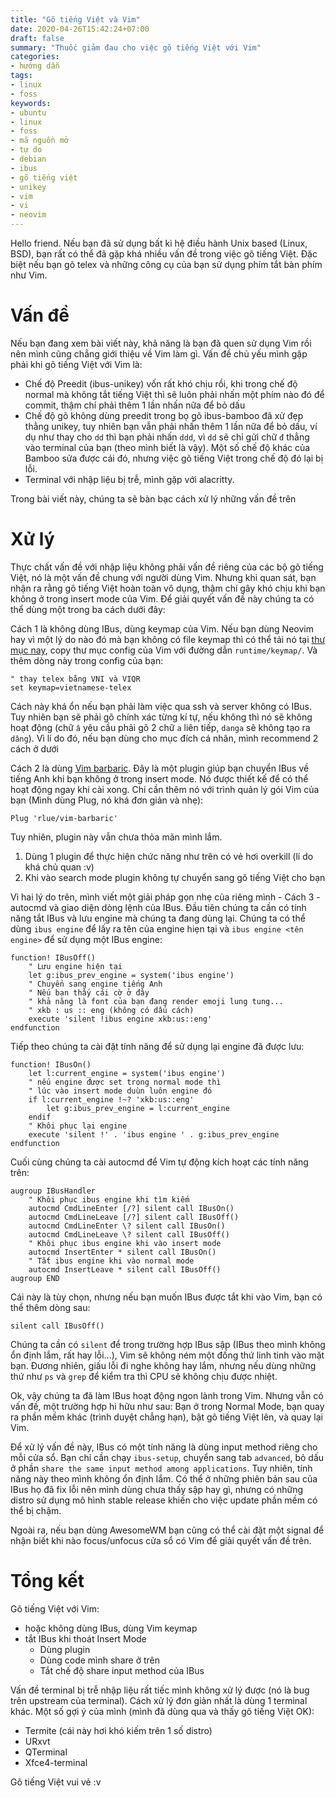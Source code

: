 ```yaml
---
title: "Gõ tiếng Việt và Vim"
date: 2020-04-26T15:42:24+07:00
draft: false
summary: "Thuốc giảm đau cho việc gõ tiếng Việt với Vim"
categories:
- hướng dẫn
tags:
- linux
- foss
keywords:
- ubuntu
- linux
- foss
- mã nguồn mở
- tự do
- debian
- ibus
- gõ tiếng việt
- unikey
- vim
- vi
- neovim
---
```


Hello friend. Nếu bạn đã sử dụng bất kì hệ điều hành Unix based (Linux, BSD), bạn rất có thể đã gặp khá nhiều vấn đề trong việc gõ tiếng Việt. Đặc biệt nếu bạn gõ telex và những công cụ của bạn sử dụng phím tắt bàn phím như Vim.

# Vấn đề
Nếu bạn đang xem bài viết này, khả năng là bạn đã quen sử dụng Vim rồi nên mình cũng chẳng giới thiệu về Vim làm gì. Vấn đề chủ yếu mình gặp phải khi gõ tiếng Việt với Vim là:
- Chế độ Preedit (ibus-unikey) vốn rất khó chịu rồi, khi trong chế độ normal mà không tắt tiếng Việt thì sẽ luôn phải nhấn một phím nào đó để commit, thậm chí phải thêm 1 lần nhấn nữa để bỏ dấu
- Chế độ gõ không dùng preedit trong bọ gõ ibus-bamboo đã xử đẹp thằng unikey, tuy nhiên bạn vẫn phải nhấn thêm 1 lần nữa để bỏ dấu, ví dụ như thay cho `dd` thì bạn phải nhấn `ddd`, vì `dd` sẽ chỉ gửi chữ `đ` thẳng vào terminal của bạn (theo mình biết là vậy). Một số chế độ khác của Bamboo sửa được cái đó, nhưng việc gõ tiếng Việt trong chế độ đó lại bị lỗi.
- Terminal với nhập liệu bị trễ, mình gặp với alacritty.

Trong bài viết này, chúng ta sẽ bàn bạc cách xử lý những vấn đề trên

# Xử lý
Thực chất vấn đề với nhập liệu không phải vấn đề riêng của các bộ gõ tiếng Việt, nó là một vấn đề chung với người dùng Vim. Nhưng khi quan sát, bạn nhận ra rằng gõ tiếng Việt hoàn toàn vô dụng, thậm chí gây khó chịu khi bạn không ở trong insert mode của Vim. Để giải quyết vấn đề này chúng ta có thể dùng một trong ba cách dưới đây:

Cách 1 là không dùng IBus, dùng keymap của Vim. Nếu bạn dùng Neovim hay vì một lý do nào đó mà bạn không có file keymap thì có thể tải nó tại [thư mục nay](https://github.com/vim/vim/tree/master/runtime/keymap), copy thư mục config của Vim với đường dẫn `runtime/keymap/`. Và thêm dòng này trong config của bạn:
```VimL
" thay telex bằng VNI và VIQR
set keymap=vietnamese-telex
```

Cách này khá ổn nếu bạn phải làm việc qua ssh và server không có IBus. Tuy nhiên bạn sẽ phải gõ chính xác từng kí tự, nếu không thì nó sẽ không hoạt động (chữ `â` yêu cầu phải gõ 2 chữ `a` liên tiếp, `danga` sẽ không tạo ra `dâng`). Vì lí do đó, nếu bạn dùng cho mục đích cá nhân, mình recommend 2 cách ở dưới

Cách 2 là dùng [Vim barbaric](https://github.com/rlue/vim-barbaric). Đây là một plugin giúp bạn chuyển IBus về tiếng Anh khi bạn không ở trong insert mode. Nó được thiết kế để có thể hoạt động ngay khi cài xong. Chi cần thêm nó với trình quản lý gói Vim của bạn (Mình dùng Plug, nó khá đơn giản và nhẹ):
```VimL
Plug 'rlue/vim-barbaric'
```
Tuy nhiên, plugin này vẫn chưa thỏa mãn mình lắm.
1. Dùng 1 plugin để thực hiện chức năng như trên có vẻ hơi overkill (lí do khá
   chủ quan :v)
2. Khi vào search mode plugin không tự chuyển sang gõ tiếng Việt cho bạn

Vì hai lý do trên, mình viết một giải pháp gọn nhẹ của riêng mình - Cách 3 - autocmd và giao diện dòng lệnh của IBus. Đầu tiên chúng ta cần có tính năng tắt IBus và lưu engine mà chúng ta đang dùng lại. Chúng ta có thể dùng `ibus engine` để lấy ra tên của engine hiẹn tại và `ibus engine <tên engine>` để sử dụng một IBus engine:
```VimL
function! IBusOff()
	" Lưu engine hiện tại
	let g:ibus_prev_engine = system('ibus engine')
	" Chuyển sang engine tiếng Anh
	" Nếu bạn thấy cái cờ ở đây
	" khả năng là font của bạn đang render emoji lung tung...
	" xkb : us :: eng (không có dấu cách)
	execute 'silent !ibus engine xkb:us::eng'
endfunction
```

Tiếp theo chúng ta cài đặt tính năng để sử dụng lại engine đã được lưu:
```VimL
function! IBusOn()
	let l:current_engine = system('ibus engine')
	" nếu engine được set trong normal mode thì
	" lúc vào insert mode duùn luôn engine đó
	if l:current_engine !~? 'xkb:us::eng'
		let g:ibus_prev_engine = l:current_engine
	endif
	" Khôi phục lại engine
	execute 'silent !' . 'ibus engine ' . g:ibus_prev_engine
endfunction
```

Cuối cùng chúng ta cài autocmd để Vim tự động kích hoạt các tính năng trên:
```VimL
augroup IBusHandler
	" Khôi phục ibus engine khi tìm kiếm
	autocmd CmdLineEnter [/?] silent call IBusOn()
	autocmd CmdLineLeave [/?] silent call IBusOff()
	autocmd CmdLineEnter \? silent call IBusOn()
	autocmd CmdLineLeave \? silent call IBusOff()
	" Khôi phục ibus engine khi vào insert mode
	autocmd InsertEnter * silent call IBusOn()
	" Tắt ibus engine khi vào normal mode
	autocmd InsertLeave * silent call IBusOff()
augroup END
```

Cái này là tùy chọn, nhưng nếu bạn muốn IBus được tắt khi vào Vim, bạn có thể
thêm dòng sau:
```VimL
silent call IBusOff()
```

Chúng ta cần có `silent` để trong trường hợp IBus sập (IBus theo mình không ổn định lắm, rất hay lỗi...), Vim sẽ không ném một đống thứ linh tinh vào mặt bạn. Đương nhiên, giấu lỗi đi nghe không hay lắm, nhưng nếu dùng những thứ như `ps` và `grep` để kiểm tra thì CPU sẽ không chịu được nhiệt.

Ok, vậy chúng ta đã làm IBus hoạt động ngon lành trong Vim. Nhưng vẫn có vấn đề, một trường hợp hi hữu như sau: Bạn ở trong Normal Mode, bạn quay ra phần mềm khác (trình duyệt chẳng hạn), bật gõ tiếng Việt lên, và quay lại Vim.

Để xử lý vấn đề này, IBus có một tính năng là dùng input method riêng cho mỗi cửa sổ. Bạn chỉ cần chạy `ibus-setup`, chuyển sang tab `advanced`, bỏ dấu ở phần `share the same input method among applications`. Tuy nhiên, tính năng này theo mình không ổn định lắm. Có thể ở những phiên bản sau của IBus họ đã fix lỗi nên mình dùng chưa thấy sập hay gì, nhưng có những distro sử dụng mô hình stable release khiến cho việc update phần mềm có thể bị chậm.

Ngoài ra, nếu bạn dùng AwesomeWM bạn cũng có thể cài đặt một signal để nhận biết khi nào focus/unfocus cửa sổ có Vim để giải quyết vấn đề trên.

# Tổng kết

Gõ tiếng Việt với Vim:
- hoặc không dùng IBus, dùng Vim keymap
- tắt IBus khi thoát Insert Mode
   - Dùng plugin
   - Dùng code mình share ở trên
   - Tắt chế độ share input method của IBus

Vấn đề terminal bị trễ nhập liệu rất tiếc mình không xử lý được (nó là bug trên upstream của terminal). Cách xử lý đơn giản nhất là dùng 1 terminal khác. Một số gợi ý của mình (mình đã dùng qua và thấy gõ tiếng Việt OK):
- Termite (cái này hơi khó kiếm trên 1 số distro)
- URxvt
- QTerminal
- Xfce4-terminal

Gõ tiếng Việt vui vẻ :v
